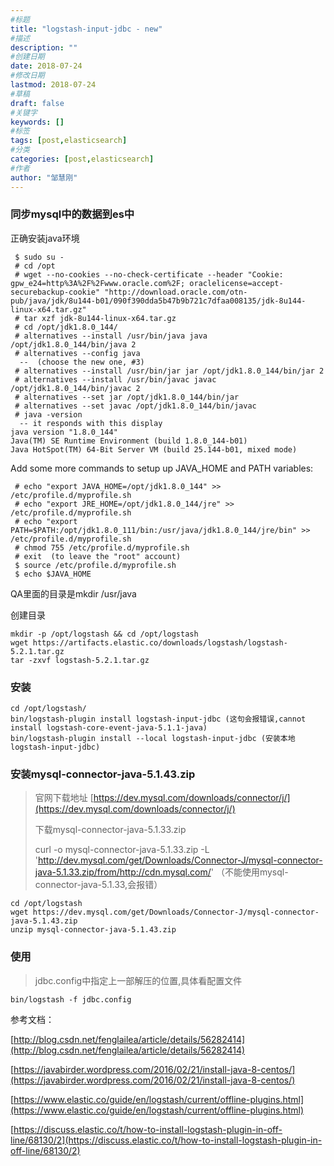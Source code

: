 ```yaml
---
#标题
title: "logstash-input-jdbc - new"
#描述
description: ""
#创建日期
date: 2018-07-24
#修改日期
lastmod: 2018-07-24
#草稿
draft: false
#关键字
keywords: []
#标签
tags: [post,elasticsearch]
#分类
categories: [post,elasticsearch]
#作者
author: "邹慧刚"
---
```

### 同步mysql中的数据到es中

正确安装java环境


	 $ sudo su -
	 # cd /opt
	 # wget --no-cookies --no-check-certificate --header "Cookie: gpw_e24=http%3A%2F%2Fwww.oracle.com%2F; oraclelicense=accept-securebackup-cookie" "http://download.oracle.com/otn-pub/java/jdk/8u144-b01/090f390dda5b47b9b721c7dfaa008135/jdk-8u144-linux-x64.tar.gz"
	 # tar xzf jdk-8u144-linux-x64.tar.gz
	 # cd /opt/jdk1.8.0_144/
	 # alternatives --install /usr/bin/java java /opt/jdk1.8.0_144/bin/java 2
	 # alternatives --config java
	  --  (choose the new one, #3)
	 # alternatives --install /usr/bin/jar jar /opt/jdk1.8.0_144/bin/jar 2
	 # alternatives --install /usr/bin/javac javac /opt/jdk1.8.0_144/bin/javac 2
	 # alternatives --set jar /opt/jdk1.8.0_144/bin/jar
	 # alternatives --set javac /opt/jdk1.8.0_144/bin/javac
	 # java -version
	  -- it responds with this display
	java version "1.8.0_144"
	Java(TM) SE Runtime Environment (build 1.8.0_144-b01)
	Java HotSpot(TM) 64-Bit Server VM (build 25.144-b01, mixed mode)

Add some more commands to setup up JAVA_HOME and PATH variables:

	 # echo "export JAVA_HOME=/opt/jdk1.8.0_144" >> /etc/profile.d/myprofile.sh
	 # echo "export JRE_HOME=/opt/jdk1.8.0_144/jre" >> /etc/profile.d/myprofile.sh
	 # echo "export PATH=$PATH:/opt/jdk1.8.0_111/bin:/usr/java/jdk1.8.0_144/jre/bin" >> /etc/profile.d/myprofile.sh
	 # chmod 755 /etc/profile.d/myprofile.sh
	 # exit  (to leave the "root" account)
	 $ source /etc/profile.d/myprofile.sh
	 $ echo $JAVA_HOME

QA里面的目录是mkdir /usr/java



创建目录

	mkdir -p /opt/logstash && cd /opt/logstash
	wget https://artifacts.elastic.co/downloads/logstash/logstash-5.2.1.tar.gz
	tar -zxvf logstash-5.2.1.tar.gz

### 安装

	cd /opt/logstash/
	bin/logstash-plugin install logstash-input-jdbc (这句会报错误,cannot install logstash-core-event-java-5.1.1-java)
	bin/logstash-plugin install --local logstash-input-jdbc (安装本地logstash-input-jdbc)



### 安装mysql-connector-java-5.1.43.zip

>官网下载地址 [https://dev.mysql.com/downloads/connector/j/](https://dev.mysql.com/downloads/connector/j/)
>
>下载mysql-connector-java-5.1.33.zip 
>
>curl -o mysql-connector-java-5.1.33.zip -L 'http://dev.mysql.com/get/Downloads/Connector-J/mysql-connector-java-5.1.33.zip/from/http://cdn.mysql.com/' （不能使用mysql-connector-java-5.1.33,会报错）

	cd /opt/logstash 
	wget https://dev.mysql.com/get/Downloads/Connector-J/mysql-connector-java-5.1.43.zip
	unzip mysql-connector-java-5.1.43.zip 

### 使用

>jdbc.config中指定上一部解压的位置,具体看配置文件

	bin/logstash -f jdbc.config
	



参考文档：

[http://blog.csdn.net/fenglailea/article/details/56282414](http://blog.csdn.net/fenglailea/article/details/56282414)

[https://javabirder.wordpress.com/2016/02/21/install-java-8-centos/](https://javabirder.wordpress.com/2016/02/21/install-java-8-centos/)

[https://www.elastic.co/guide/en/logstash/current/offline-plugins.html](https://www.elastic.co/guide/en/logstash/current/offline-plugins.html)

[https://discuss.elastic.co/t/how-to-install-logstash-plugin-in-off-line/68130/2](https://discuss.elastic.co/t/how-to-install-logstash-plugin-in-off-line/68130/2)